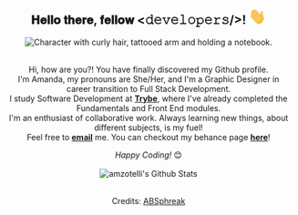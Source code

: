 <div align="center">
<h2> 𝐇𝐞𝐥𝐥𝐨 𝐭𝐡𝐞𝐫𝐞, 𝐟𝐞𝐥𝐥𝐨𝐰 <𝚍𝚎𝚟𝚎𝚕𝚘𝚙𝚎𝚛𝚜/>! <img src="https://github.com/ABSphreak/ABSphreak/blob/master/gifs/Hi.gif" width="30px"></h2>
</div>

<div align="center" width="50">

<img src="https://octocat-generator-assets.githubusercontent.com/my-octocat-1636049082659.png" alt="Character with curly hair, tattooed arm and holding a notebook." width="350px"/>

</div>

<div align="center"><br>
  
 
Hi, how are you?! You have finally discovered my Github profile. <br>
I'm Amanda, my pronouns are She/Her, and I'm a Graphic Designer in career transition to Full Stack Development. <br>
I study Software Development at <a href="https://github.com/betrybe"><b>Trybe</b></a>, where I've already completed the Fundamentals and Front End modules. <br>
I'm an enthusiast of collaborative work. Always learning new things, about different subjects, is my fuel! <br>
Feel free to <a href="mailto:amzotelli@gmail.com"><b>email</b></a> me. You can checkout my behance page <a href="https://www.behance.net/amzotelli"><b>here</b></a>!<br>

<i>Happy Coding!</i> 😊

</div>

<div align="center">

<img align="center" src="https://github-readme-stats.vercel.app/api?username=amzotelli&include_all_commits=true&count_private=true&show_icons=true&line_height=20&title_color=7A7ADB&icon_color=2234AE&text_color=D3D3D3&bg_color=0,000000,130F40" alt="amzotelli's Github Stats">

</br>
</br>

<!--

<i>Follow me around the web:</i><br>

  <!-- <a target="_blank" href="https://www.linkedin.com/in/amzotelli/">🇱​🇮​🇳​🇰​🇪​🇩​🇮​🇳​</a> ●
  <a target="_blank" href="https://open.spotify.com/user/amzotelli?si=0f5ee520b194433c">🇸​🇵​🇴​🇹​🇮​🇫​🇾​</a>-->

<!--

<a href="https://www.linkedin.com/in/amzotelli" target="_blank"><img src="https://img.shields.io/badge/LinkedIn-%230077B5.svg?&style=flat-square&logo=linkedin&logoColor=white" alt="LinkedIn"></a>
<a href="https://open.spotify.com/user/amzotelli?si=0f5ee520b194433c" target="_blank"><img src="https://img.shields.io/badge/Spotify-%231ED760.svg?&style=flat-square&logo=spotify&logoColor=white" alt="Spotify"></a>

</div>

<!-- [🇱​🇮​🇳​🇰​🇪​🇩​🇮​🇳​](https://www.linkedin.com/in/amzotelli/) ● [🇸​🇵​🇴​🇹​🇮​🇫​🇾​](https://open.spotify.com/user/amzotelli?si=0f5ee520b194433c) -->

<!--
**ABSphreak/ABSphreak** is a ✨ _special_ ✨ repository because its `README.md` (this file) appears on your GitHub profile.

Here are some ideas to get you started:

- 🔭 I’m currently working on ...
- 🌱 I’m currently learning ...
- 👯 I’m looking to collaborate on ...
- 🤔 I’m looking for help with ...
- 💬 Ask me about ...
- 📫 How to reach me: ...
- 😄 Pronouns: ...
- ⚡ Fun fact: ...
-->

Credits: [ABSphreak](https://github.com/ABSphreak)
